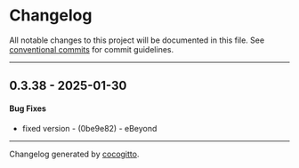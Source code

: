 # Changelog
All notable changes to this project will be documented in this file. See [conventional commits](https://www.conventionalcommits.org/) for commit guidelines.

- - -
## 0.3.38 - 2025-01-30
#### Bug Fixes
- fixed version - (0be9e82) - eBeyond

- - -

Changelog generated by [cocogitto](https://github.com/cocogitto/cocogitto).
